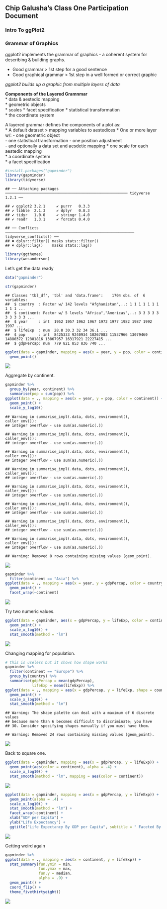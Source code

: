 ## Chip Galusha’s Class One Participation Document

### Intro To ggPlot2

### Grammar of Graphics

ggplot2 implements the grammar of graphics - a coherent system for
describing & building graphs.

  - Good grammar \> 1st step for a good sentence  
  - Good graphical grammar \> 1st step in a well formed or correct
    graphic

*ggplot2 builds up a graphic from multiple layers of data*

**Components of the Layered Gramnmar**  
\* data & aestedic mapping  
\* geometric objects  
\* scales \* facet specification \* statistical transformation  
\* the coordinate system

A layered grammar defines the components of a plot as:  
\* A default dataset \> mapping variables to aestedices \* One or more
layer w/: - one geometric object  
\- one statistical transformation - one position adjustment  
\- and optionally a data set and aesdetic mapping \* one scale for each
aestedic mapping  
\* a coordinate system  
\* a facet specification

``` r
#install.packages("gapminder")
library(gapminder)
library(tidyverse)
```

    ## ── Attaching packages ─────────────────────────────────────────────────────── tidyverse 1.2.1 ──

    ## ✔ ggplot2 3.2.1     ✔ purrr   0.3.3
    ## ✔ tibble  2.1.3     ✔ dplyr   0.8.3
    ## ✔ tidyr   1.0.0     ✔ stringr 1.4.0
    ## ✔ readr   1.3.1     ✔ forcats 0.4.0

    ## ── Conflicts ────────────────────────────────────────────────────────── tidyverse_conflicts() ──
    ## ✖ dplyr::filter() masks stats::filter()
    ## ✖ dplyr::lag()    masks stats::lag()

``` r
library(ggthemes)
library(wesanderson)
```

Let’s get the data ready

``` r
data("gapminder")

str(gapminder)
```

    ## Classes 'tbl_df', 'tbl' and 'data.frame':    1704 obs. of  6 variables:
    ##  $ country  : Factor w/ 142 levels "Afghanistan",..: 1 1 1 1 1 1 1 1 1 1 ...
    ##  $ continent: Factor w/ 5 levels "Africa","Americas",..: 3 3 3 3 3 3 3 3 3 3 ...
    ##  $ year     : int  1952 1957 1962 1967 1972 1977 1982 1987 1992 1997 ...
    ##  $ lifeExp  : num  28.8 30.3 32 34 36.1 ...
    ##  $ pop      : int  8425333 9240934 10267083 11537966 13079460 14880372 12881816 13867957 16317921 22227415 ...
    ##  $ gdpPercap: num  779 821 853 836 740 ...

``` r
ggplot(data = gapminder, mapping = aes(x = year, y = pop, color = continent)) +
  geom_point()
```

![](class-2-participation_files/figure-gfm/unnamed-chunk-3-1.png)<!-- -->

Aggregate by continent.

``` r
gapminder %>% 
  group_by(year, continent) %>% 
  summarise(pop = sum(pop)) %>% 
ggplot(data = ., mapping = aes(x = year, y = pop, color = continent)) +
  geom_point() +
  scale_y_log10()
```

    ## Warning in summarise_impl(.data, dots, environment(), caller_env()):
    ## integer overflow - use sum(as.numeric(.))
    
    ## Warning in summarise_impl(.data, dots, environment(), caller_env()):
    ## integer overflow - use sum(as.numeric(.))
    
    ## Warning in summarise_impl(.data, dots, environment(), caller_env()):
    ## integer overflow - use sum(as.numeric(.))
    
    ## Warning in summarise_impl(.data, dots, environment(), caller_env()):
    ## integer overflow - use sum(as.numeric(.))
    
    ## Warning in summarise_impl(.data, dots, environment(), caller_env()):
    ## integer overflow - use sum(as.numeric(.))
    
    ## Warning in summarise_impl(.data, dots, environment(), caller_env()):
    ## integer overflow - use sum(as.numeric(.))
    
    ## Warning in summarise_impl(.data, dots, environment(), caller_env()):
    ## integer overflow - use sum(as.numeric(.))
    
    ## Warning in summarise_impl(.data, dots, environment(), caller_env()):
    ## integer overflow - use sum(as.numeric(.))

    ## Warning: Removed 8 rows containing missing values (geom_point).

![](class-2-participation_files/figure-gfm/unnamed-chunk-4-1.png)<!-- -->

``` r
gapminder %>% 
  filter(continent == "Asia") %>% 
ggplot(data = ., mapping = aes(x = year, y = gdpPercap, color = country)) +
  geom_point() +
  facet_wrap(~continent)
```

![](class-2-participation_files/figure-gfm/unnamed-chunk-5-1.png)<!-- -->

Try two numeric
values.

``` r
ggplot(data = gapminder, aes(x = gdpPercap, y = lifeExp, color = continent, size = pop)) +
  geom_point() +
  scale_x_log10() +
  stat_smooth(method = "lm")
```

![](class-2-participation_files/figure-gfm/unnamed-chunk-6-1.png)<!-- -->

Changing mapping for population.

``` r
# this is useless but it shows how shape works
gapminder %>% 
  filter(continent == "Europe") %>%
  group_by(country) %>% 
  summarise(gdpPercap = mean(gdpPercap),
            lifeExp = mean(lifeExp)) %>% 
ggplot(data = ., mapping = aes(x = gdpPercap, y = lifeExp, shape = country)) +
  geom_point() +
  scale_x_log10() +
  stat_smooth(method = "lm")
```

    ## Warning: The shape palette can deal with a maximum of 6 discrete values
    ## because more than 6 becomes difficult to discriminate; you have
    ## 30. Consider specifying shapes manually if you must have them.

    ## Warning: Removed 24 rows containing missing values (geom_point).

![](class-2-participation_files/figure-gfm/unnamed-chunk-7-1.png)<!-- -->

Back to square one.

``` r
ggplot(data = gapminder, mapping = aes(x = gdpPercap, y = lifeExp)) +
  geom_point(aes(color = continent), alpha = .4) +
  scale_x_log10() +
  stat_smooth(method = "lm", mapping = aes(color = continent))
```

![](class-2-participation_files/figure-gfm/unnamed-chunk-8-1.png)<!-- -->

``` r
ggplot(data = gapminder, mapping = aes(x = gdpPercap, y = lifeExp)) +
  geom_point(alpha = .4) +
  scale_x_log10() +
  stat_smooth(method = "lm") +
  facet_wrap(~continent) +
  xlab("GDP per Capita") +
  ylab("Life Expectancy") +
  ggtitle("Life Expectancy By GDP per Capita", subtitle = " Faceted By Continent") 
```

![](class-2-participation_files/figure-gfm/unnamed-chunk-9-1.png)<!-- -->

Getting weird again

``` r
gapminder %>% 
ggplot(data = ., mapping = aes(x = continent, y = lifeExp)) +
  stat_summary(fun.ymin = min,
               fun.ymax = max, 
               fun.y = median, 
               alpha = .9) +
  geom_point() +
  coord_flip() +
  theme_fivethirtyeight()
```

![](class-2-participation_files/figure-gfm/unnamed-chunk-10-1.png)<!-- -->
